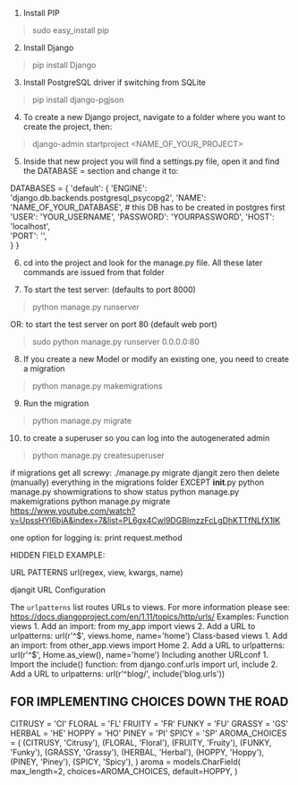 1) Install PIP
> sudo easy_install pip

2) Install Django
> pip install Django

3) Install PostgreSQL driver if switching from SQLite
> pip install django-pgjson

4) To create a new Django project, navigate to a folder where you want to create the project, then:
> django-admin startproject <NAME_OF_YOUR_PROJECT>

5) Inside that new project you will find a settings.py file, open it and find the DATABASE =  section and change it to:

DATABASES = {
    'default': {
        'ENGINE': 'django.db.backends.postgresql_psycopg2',
        'NAME': 'NAME_OF_YOUR_DATABASE', # this DB has to be created in postgres first
        'USER': 'YOUR_USERNAME',
        'PASSWORD': 'YOURPASSWORD',
        'HOST': 'localhost',                      
       'PORT': '',                      
   }
}

6) cd into the project and look for the manage.py file. All these later commands are issued from that folder

7) To start the test server: (defaults to port 8000)
> python manage.py runserver

OR: to start the test server on port 80 (default web port)
> sudo python manage.py runserver 0.0.0.0:80


<!-- ============= MIGRATIONS ============== -->
8) If you create a new Model or modify an existing one, you need to create a migration
> python manage.py makemigrations

9) Run the migration
> python manage.py migrate

10) to create a superuser so you can log into the autogenerated admin
> python manage.py createsuperuser

if migrations get all screwy:
./manage.py migrate djangit zero
then delete (manually) everything in the migrations folder EXCEPT __init__.py
python manage.py showmigrations to show status
python manage.py makemigrations
python manage.py migrate
https://www.youtube.com/watch?v=UpssHYl6bjA&index=7&list=PL6gx4Cwl9DGBlmzzFcLgDhKTTfNLfX1IK


<!-- ========= USEFUL INFO FOR FUTURE ========= -->
one option for logging is: print request.method

HIDDEN FIELD EXAMPLE:
<input type="hidden" name="id" value="{{lostitem.id}}">

URL PATTERNS
url(regex, view, kwargs, name)

djangit URL Configuration

The `urlpatterns` list routes URLs to views. For more information please see:
    https://docs.djangoproject.com/en/1.11/topics/http/urls/
Examples:
Function views
    1. Add an import:  from my_app import views
    2. Add a URL to urlpatterns:  url(r'^$', views.home, name='home')
Class-based views
    1. Add an import:  from other_app.views import Home
    2. Add a URL to urlpatterns:  url(r'^$', Home.as_view(), name='home')
Including another URLconf
    1. Import the include() function: from django.conf.urls import url, include
    2. Add a URL to urlpatterns:  url(r'^blog/', include('blog.urls'))


FOR IMPLEMENTING CHOICES DOWN THE ROAD
--------------------------------------
CITRUSY = 'CI'
FLORAL = 'FL'
FRUITY = 'FR'
FUNKY = 'FU'
GRASSY = 'GS'
HERBAL = 'HE'
HOPPY = 'HO'
PINEY = 'PI'
SPICY = 'SP'
AROMA_CHOICES = (
    (CITRUSY, 'Citrusy'),
    (FLORAL, 'Floral'),
    (FRUITY, 'Fruity'),
    (FUNKY, 'Funky'),
    (GRASSY, 'Grassy'),
    (HERBAL, 'Herbal'),
    (HOPPY, 'Hoppy'),
    (PINEY, 'Piney'),
    (SPICY, 'Spicy'),
)
aroma = models.CharField(
    max_length=2,
    choices=AROMA_CHOICES,
    default=HOPPY,
)

<!-- <form method=“POST” action=“{% if id %}/hops/{{ id }/updateHop{% else %}/hops/ {% end %}” class=“well”> -->
